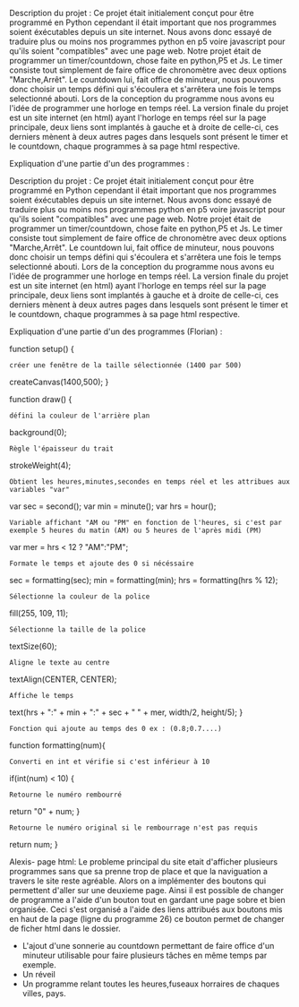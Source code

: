 Description du projet :
Ce projet était initialement conçut pour être programmé en Python cependant il était important que nos programmes soient éxécutables depuis un site internet. Nous avons donc 
essayé de traduire plus ou moins nos programmes python en p5 voire javascript pour qu'ils soient "compatibles" avec une page web. Notre projet était de programmer un 
timer/countdown, chose faite en python,P5 et Js. Le timer consiste tout simplement de faire office de chronomètre avec deux options "Marche,Arrêt". Le countdown lui, fait office
de minuteur, nous pouvons donc choisir un temps défini qui s'écoulera et s'arrêtera une fois le temps selectionné abouti. Lors de la conception du programme nous avons eu l'idée 
de programmer une horloge en temps réel. La version finale du projet est un site internet (en html) ayant l'horloge en temps réel sur la page principale, deux liens sont implantés
à gauche et à droite de celle-ci, ces derniers mènent à deux autres pages dans lesquels sont présent le timer et le countdown, chaque programmes à sa page html respective.

Expliquation d'une partie d'un des programmes :

Description du projet :
Ce projet était initialement conçut pour être programmé en Python cependant il était important que nos programmes soient éxécutables depuis un site internet. Nous avons donc 
essayé de traduire plus ou moins nos programmes python en p5 voire javascript pour qu'ils soient "compatibles" avec une page web. Notre projet était de programmer un 
timer/countdown, chose faite en python,P5 et Js. Le timer consiste tout simplement de faire office de chronomètre avec deux options "Marche,Arrêt". Le countdown lui, fait office
de minuteur, nous pouvons donc choisir un temps défini qui s'écoulera et s'arrêtera une fois le temps selectionné abouti. Lors de la conception du programme nous avons eu l'idée 
de programmer une horloge en temps réel. La version finale du projet est un site internet (en html) ayant l'horloge en temps réel sur la page principale, deux liens sont implantés
à gauche et à droite de celle-ci, ces derniers mènent à deux autres pages dans lesquels sont présent le timer et le countdown, chaque programmes à sa page html respective.

Expliquation d'une partie d'un des programmes (Florian) :

function setup() {

    créer une fenêtre de la taille sélectionnée (1400 par 500)

  createCanvas(1400,500);
  }
  
  
  
  function draw() {
  
    défini la couleur de l'arrière plan
  
  background(0);
    
    Règle l'épaisseur du trait
  
  strokeWeight(4);
    
  
    Obtient les heures,minutes,secondes en temps réel et les attribues aux variables "var"
  var sec = second();
  var min = minute();
  var hrs = hour();
    
    Variable affichant "AM ou "PM" en fonction de l'heures, si c'est par exemple 5 heures du matin (AM) ou 5 heures de l'après midi (PM)
  
  var mer = hrs < 12 ? "AM":"PM";
    
    Formate le temps et ajoute des 0 si nécéssaire 
  
  sec = formatting(sec);
  min = formatting(min);
  hrs = formatting(hrs % 12);

 
    Sélectionne la couleur de la police
  fill(255, 109, 11);
    
    Sélectionne la taille de la police
  textSize(60);
  
  
  
    Aligne le texte au centre
  textAlign(CENTER, CENTER);
    
    Affiche le temps 
 
  text(hrs + ":" + min + ":" + sec +
    " " + mer, width/2, height/5);
  }
  
  
    Fonction qui ajoute au temps des 0 ex : (0.8;0.7....)
  
  function formatting(num){
    
    Converti en int et vérifie si c'est inférieur à 10
  
  if(int(num) < 10) {
    
    Retourne le numéro rembourré
   return "0" + num;
  }
    
  
    Retourne le numéro original si le rembourrage n'est pas requis 
  return num;
  }



Alexis- page html:
  Le probleme principal du site etait d'afficher plusieurs programmes sans que sa prenne trop de place et que la naviguation a travers le site reste agréable. Alors on a implémenter des boutons qui permettent d'aller sur une deuxieme page. Ainsi il est possible de changer de programme a l'aide d'un bouton tout en gardant une page sobre et bien organisée.
  Ceci s'est organisé a l'aide des liens attribués aux boutons mis en haut de la page (ligne du programme 26) ce bouton permet de changer de ficher html dans le dossier.
  

- L'ajout d'une sonnerie au countdown permettant de faire office d'un minuteur utilisable pour faire plusieurs tâches en même temps par exemple.
- Un réveil
- Un programme relant toutes les heures,fuseaux horraires de chaques villes, pays.
